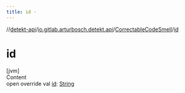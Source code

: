 ```yaml
---
title: id -
---
```

//[detekt-api](../../index.md)/[io.gitlab.arturbosch.detekt.api](../index.md)/[CorrectableCodeSmell](index.md)/[id](id.md)



# id  
[jvm]  
Content  
open override val [id](id.md): [String](https://kotlinlang.org/api/latest/jvm/stdlib/kotlin/-string/index.html)  



